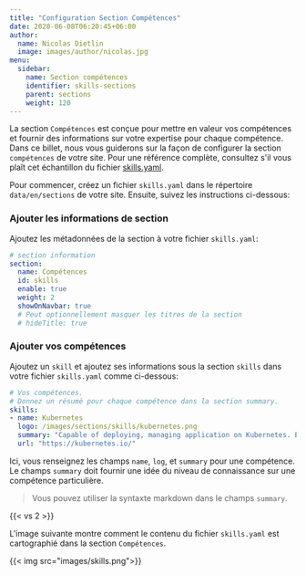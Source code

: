 ```yaml
---
title: "Configuration Section Compétences"
date: 2020-06-08T06:20:45+06:00
author:
  name: Nicolas Dietlin
  image: images/author/nicolas.jpg
menu:
  sidebar:
    name: Section compétences
    identifier: skills-sections
    parent: sections
    weight: 120
---
```


La section `Compétences` est conçue pour mettre en valeur vos compétences et fournir des informations sur votre expertise pour chaque compétence. Dans ce billet, nous vous guiderons sur la façon de configurer la section `compétences` de votre site. Pour une référence complète, consultez s'il vous plaît cet échantillon du fichier [skills.yaml](https://github.com/hugo-toha/hugo-toha.github.io/blob/main/data/en/sections/skills.yaml).

Pour commencer, créez un fichier `skills.yaml` dans le répertoire `data/en/sections` de votre site. Ensuite, suivez les instructions ci-dessous:

### Ajouter les informations de section

Ajoutez les métadonnées de la section à votre fichier `skills.yaml`:

```yaml
# section information
section:
  name: Compétences
  id: skills
  enable: true
  weight: 2
  showOnNavbar: true
  # Peut optionnellement masquer les titres de la section
  # hideTitle: true
```

### Ajouter vos compétences

Ajoutez un `skill` et ajoutez ses informations sous la section `skills` dans votre fichier `skills.yaml` comme ci-dessous:

```yaml
# Vos compétences.
# Donnez un résumé pour chaque compétence dans la section summary.
skills:
- name: Kubernetes
  logo: /images/sections/skills/kubernetes.png
  summary: "Capable of deploying, managing application on Kubernetes. Experienced in writing Kubernetes controllers for CRDs."
  url: "https://kubernetes.io/"
```

Ici, vous renseignez les champs `name`, `log`, et `summary` pour une compétence. Le champs `summary` doit fournir une idée du niveau de connaissance sur une compétence particulière.

>Vous pouvez utiliser la syntaxte markdown dans le champs `summary`.

{{< vs 2 >}}

L'image suivante montre comment le contenu du fichier `skills.yaml` est cartographié dans la section `Compétences`.

{{< img src="images/skills.png">}}
